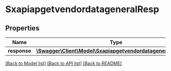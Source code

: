 # SxapiapgetvendordatageneralResp

## Properties
Name | Type | Description | Notes
------------ | ------------- | ------------- | -------------
**response** | [**\Swagger\Client\Model\SxapiapgetvendordatageneralResponse**](SxapiapgetvendordatageneralResponse.md) |  | [optional] 

[[Back to Model list]](../README.md#documentation-for-models) [[Back to API list]](../README.md#documentation-for-api-endpoints) [[Back to README]](../README.md)


